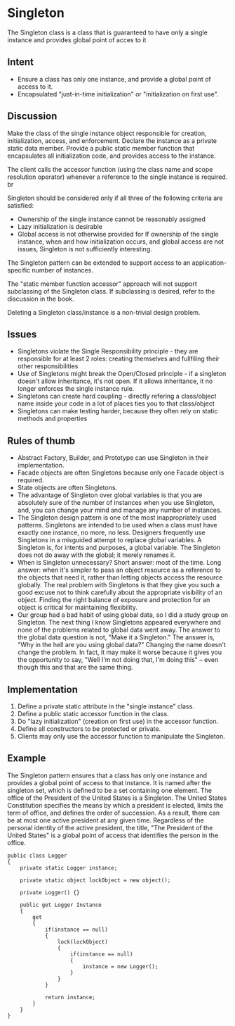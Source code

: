 # Singleton 
The Singleton class is a class that is guaranteed to have only a single instance and provides global point of acces to it


## Intent
- Ensure a class has only one instance, and provide a global point of access to it.
- Encapsulated "just-in-time initialization" or "initialization on first use".

## Discussion
Make the class of the single instance object responsible for creation, initialization, access, and enforcement. Declare the instance as a private static data member. Provide a public static member function that encapsulates all initialization code, and provides access to the instance.

The client calls the accessor function (using the class name and scope resolution operator) whenever a reference to the single instance is required.
br

Singleton should be considered only if all three of the following criteria are satisfied:
- Ownership of the single instance cannot be reasonably assigned
- Lazy initialization is desirable
- Global access is not otherwise provided for
If ownership of the single instance, when and how initialization occurs, and global access are not issues, Singleton is not sufficiently interesting.

The Singleton pattern can be extended to support access to an application-specific number of instances.

The "static member function accessor" approach will not support subclassing of the Singleton class. If subclassing is desired, refer to the discussion in the book.

Deleting a Singleton class/instance is a non-trivial design problem.

## Issues
- Singletons violate the Single Responsibility principle - they are responsible for at least 2 roles: creating themselves and fullfiling their other responsibilities
- Use of Singletons might break the Open/Closed principle - if a singleton doesn't allow inheritance, it's not open. If it allows inheritance, it no longer enforces the single instance rule.
- Singletons can create hard coupling - directly refering a class/object name inside your code in a lot of places ties you to that class/object
- Singletons can make testing harder, because they often rely on static methods and properties

## Rules of thumb
- Abstract Factory, Builder, and Prototype can use Singleton in their implementation.
- Facade objects are often Singletons because only one Facade object is required.
- State objects are often Singletons.
- The advantage of Singleton over global variables is that you are absolutely sure of the number of instances when you use Singleton, and, you can change your mind and manage any number of instances.
- The Singleton design pattern is one of the most inappropriately used patterns. Singletons are intended to be used when a class must have exactly one instance, no more, no less. Designers frequently use Singletons in a misguided attempt to replace global variables. A Singleton is, for intents and purposes, a global variable. The Singleton does not do away with the global; it merely renames it.
- When is Singleton unnecessary? Short answer: most of the time. Long answer: when it's simpler to pass an object resource as a reference to the objects that need it, rather than letting objects access the resource globally. The real problem with Singletons is that they give you such a good excuse not to think carefully about the appropriate visibility of an object. Finding the right balance of exposure and protection for an object is critical for maintaining flexibility.
- Our group had a bad habit of using global data, so I did a study group on Singleton. The next thing I know Singletons appeared everywhere and none of the problems related to global data went away. The answer to the global data question is not, "Make it a Singleton." The answer is, "Why in the hell are you using global data?" Changing the name doesn't change the problem. In fact, it may make it worse because it gives you the opportunity to say, "Well I'm not doing that, I'm doing this" – even though this and that are the same thing.

## Implementation
1. Define a private static attribute in the "single instance" class.
1. Define a public static accessor function in the class.
1. Do "lazy initialization" (creation on first use) in the accessor function.
1. Define all constructors to be protected or private.
1. Clients may only use the accessor function to manipulate the Singleton.

## Example
The Singleton pattern ensures that a class has only one instance and provides a global point of access to that instance. It is named after the singleton set, which is defined to be a set containing one element. The office of the President of the United States is a Singleton. The United States Constitution specifies the means by which a president is elected, limits the term of office, and defines the order of succession. As a result, there can be at most one active president at any given time. Regardless of the personal identity of the active president, the title, "The President of the United States" is a global point of access that identifies the person in the office.

```
public class Logger
{
    private static Logger instance;

    private static object lockObject = new object();

    private Logger() {}

    public get Logger Instance
    {
        get
        {
            if(instance == null)
            {
                lock(lockObject)
                {
                    if(instance == null)
                    {
                        instance = new Logger();
                    }
                }
            }

            return instance;
        }
    }
}
```